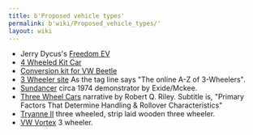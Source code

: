 ```yaml
---
title: b'Proposed vehicle types'
permalink: b'wiki/Proposed_vehicle_types/'
layout: wiki
---
```


-   Jerry Dycus's [Freedom EV](/wiki/Freedom_EV "wikilink")
-   [4 Wheeled Kit Car](4_Wheeled_Kit_Car "wikilink")
-   [Conversion kit for VW
    Beetle](/wiki/Conversion_kit_for_VW_Beetle "wikilink")
-   [3 Wheeler site](http://www.3wheelers.com/enter.html) As the tag
    line says "The online A-Z of 3-Wheelers".
-   [Sundancer](http://motortrend.com/roadtests/classic/112_0405_archive/)
    circa 1974 demonstrator by Exide/Mckee.
-   [Three Wheel Cars](http://www.rqriley.com/3-wheel.htm) narrative by
    Robert Q. Riley. Subtitle is, "Primary Factors That Determine
    Handling & Rollover Characteristics"
-   [Tryanne II](http://home.clara.net/peterfrost/tryaneii.html) three
    wheeled, strip laid wooden three wheeler.
-   [VW Vortex](http://www.greatchange.org/footnotes-1-liter-car.html) 3
    wheeler.
